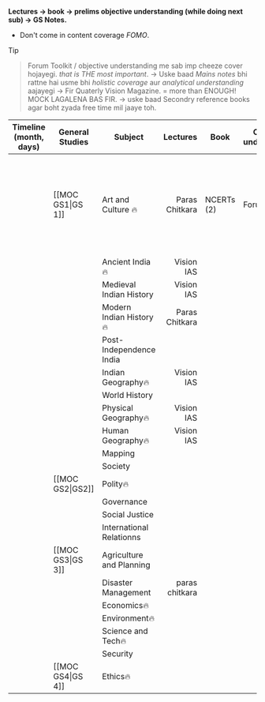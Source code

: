 **Lectures → book → prelims objective understanding (while doing next sub) → GS Notes.**
- Don't come in content coverage *FOMO*.
> [!tip]
> >Forum Toolkit / objective understanding me sab imp cheeze cover hojayegi. *that is THE most important*. 
> >→ Uske baad *Mains notes* bhi rattne hai usme bhi *holistic coverage* aur *analytical understanding* aajayegi
> >→ Fir Quaterly Vision Magazine. = more than ENOUGH! 
> >MOCK LAGALENA BAS FIR.
> > → uske baad Secondry reference books agar boht zyada free time mil jaaye toh.

| **Timeline** (month, days) | **General Studies** | **Subject**              |   **Lectures** | **Book**   | **Objective understanding** | **Secondary Book** | **Strategy**                                                               |
| -------------------------- | ------------------- | ------------------------ | -------------: | ---------- | --------------------------- | :----------------: | -------------------------------------------------------------------------- |
|                            | [[MOC GS1\|GS 1]]   | Art and Culture 🔥       | Paras Chitkara | NCERTs (2) | Forum Toolkit               |   AIR 16's notes   | Paras chitkara notes will be primary. will read the two NCERTs after that. |
|                            |                     | Ancient India🔥          |     Vision IAS |            |                             |                    |                                                                            |
|                            |                     | Medieval Indian History  |     Vision IAS |            |                             |                    |                                                                            |
|                            |                     | Modern Indian History🔥  | Paras Chitkara |            |                             |                    |                                                                            |
|                            |                     | Post- Independence India |                |            |                             |                    |                                                                            |
|                            |                     | Indian Geography🔥       |     Vision IAS |            |                             |                    |                                                                            |
|                            |                     | World History            |                |            |                             |                    |                                                                            |
|                            |                     | Physical Geography🔥     |     Vision IAS |            |                             |                    |                                                                            |
|                            |                     | Human Geography🔥        |     Vision IAS |            |                             |                    |                                                                            |
|                            |                     | Mapping                  |                |            |                             |                    |                                                                            |
|                            |                     | Society                  |                |            |                             |                    |                                                                            |
|                            | [[MOC GS2\|GS2]]    | Polity🔥                 |                |            |                             |                    |                                                                            |
|                            |                     | Governance               |                |            |                             |                    |                                                                            |
|                            |                     | Social Justice           |                |            |                             |                    |                                                                            |
|                            |                     | International Relationns |                |            |                             |                    |                                                                            |
|                            | [[MOC GS3\|GS 3]]   | Agriculture and Planning |                |            |                             |                    |                                                                            |
|                            |                     | Disaster Management      | paras chitkara |            |                             |                    |                                                                            |
|                            |                     | Economics🔥              |                |            |                             |                    |                                                                            |
|                            |                     | Environment🔥            |                |            |                             |                    |                                                                            |
|                            |                     | Science and Tech🔥       |                |            |                             |                    |                                                                            |
|                            |                     | Security                 |                |            |                             |                    |                                                                            |
|                            | [[MOC GS4\|GS 4]]   | Ethics🔥                 |                |            |                             |                    |                                                                            |
